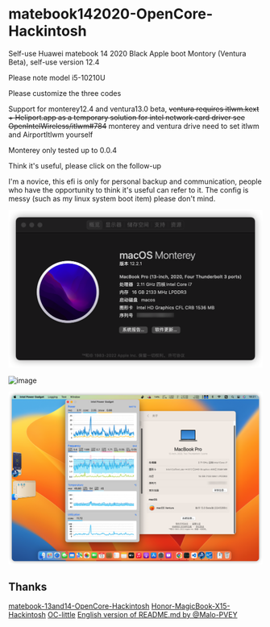 # matebook142020-OpenCore-Hackintosh

Self-use Huawei matebook 14 2020 Black Apple boot Montory (Ventura Beta), self-use version 12.4

Please note model i5-10210U

Please customize the three codes

Support for monterey12.4 and ventura13.0 beta, 
~~ventura requires itlwm.kext + Heliport.app as a temporary solution for intel network card driver see OpenIntelWireless/itlwm#784~~ 
monterey and ventura drive need to set itlwm and AirportItlwm yourself

Monterey only tested up to 0.0.4

Think it's useful, please click on the follow-up

I'm a novice, this efi is only for personal backup and communication, people who have the opportunity to think it's useful can refer to it. The config is messy (such as my linux system boot item) please don't mind.

![monterey](./montory.png)

<img width="436" alt="image" src="https://user-images.githubusercontent.com/5939598/172662301-534e47c2-0a86-4eff-8f49-a03be7a265d9.png">

![ventura](./ventura%20bate1.png)

## Thanks

[matebook-13and14-OpenCore-Hackintosh](https://github.com/ske1996/matebook-13and14-OpenCore-Hackintosh)
[Honor-MagicBook-X15-Hackintosh](https://github.com/fjallsarlon/Honor-MagicBook-X15-Hackintosh)
[OC-little](https://github.com/daliansky/OC-little)
[English version of README.md by @Malo-PVEY](https://github.com/Malo-PVEY)
